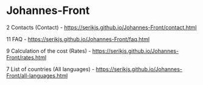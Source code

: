 # Johannes-Front

2 Contacts (Contact) - https://serikjs.github.io/Johannes-Front/contact.html

11 FAQ - https://serikjs.github.io/Johannes-Front/faq.html

9 Calculation of the cost (Rates) - https://serikjs.github.io/Johannes-Front/rates.html

7 List of countries (All languages) - https://serikjs.github.io/Johannes-Front/all-languages.html
